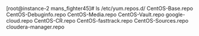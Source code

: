 [root@instance-2 mans_fighter45]# ls /etc/yum.repos.d/
CentOS-Base.repo  CentOS-Debuginfo.repo  CentOS-Media.repo    CentOS-Vault.repo      google-cloud.repo
CentOS-CR.repo    CentOS-fasttrack.repo  CentOS-Sources.repo  cloudera-manager.repo
